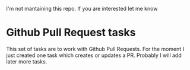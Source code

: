 I'm not mantaining this repo. If you are interested let me know

# Github Pull Request tasks

This set of tasks are to work with Github Pull Requests. For the moment I just created one task which creates or updates a PR.
Probably I will add later more tasks. 
